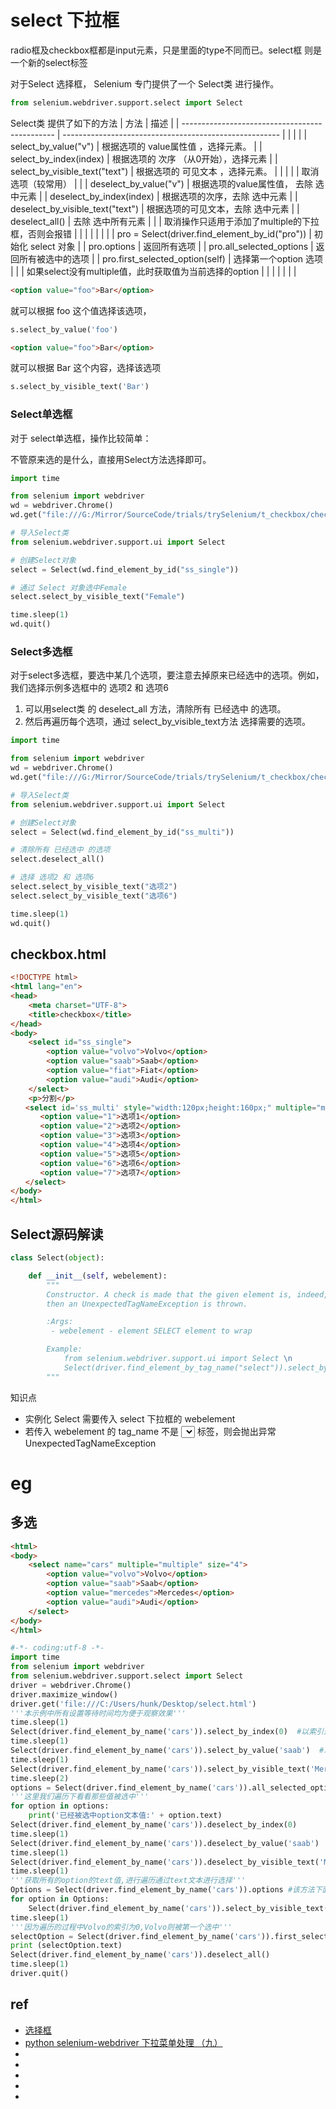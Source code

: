 # select 下拉框

radio框及checkbox框都是input元素，只是里面的type不同而已。select框 则是一个新的select标签

对于Select 选择框， Selenium 专门提供了一个 Select类 进行操作。
```py
from selenium.webdriver.support.select import Select
```
Select类 提供了如下的方法
| 方法                                           | 描述                                                   |
| ---------------------------------------------- | ------------------------------------------------------ |
|                                                |                                                        |
| select_by_value("v")                           | 根据选项的 value属性值 ，选择元素。                    |
| select_by_index(index)                         | 根据选项的 次序 （从0开始），选择元素                  |
| select_by_visible_text("text")                 | 根据选项的 可见文本 ，选择元素。                       |
|                                                |                                                        |
| 取消选项（较常用）                             |                                                        |
| deselect_by_value("v")                         | 根据选项的value属性值， 去除 选中元素                  |
| deselect_by_index(index)                       | 根据选项的次序，去除 选中元素                          |
| deselect_by_visible_text("text")               | 根据选项的可见文本，去除 选中元素                      |
| deselect_all()                                 | 去除 选中所有元素                                      |
|                                                | 取消操作只适用于添加了multiple的下拉框，否则会报错     |
|                                                |                                                        |
|                                                |                                                        |
| pro = Select(driver.find_element_by_id("pro")) | 初始化 select 对象                                     |
| pro.options                                    | 返回所有选项                                           |
| pro.all_selected_options                       | 返回所有被选中的选项                                   |
| pro.first_selected_option(self)                | 选择第一个option 选项                                  |
|                                                | 如果select没有multiple值，此时获取值为当前选择的option |
|                                                |                                                        |
|                                                |                                                        |


```html
<option value="foo">Bar</option>
```
就可以根据 foo 这个值选择该选项，
```py
s.select_by_value('foo')
```


```html
<option value="foo">Bar</option>
```
就可以根据 Bar 这个内容，选择该选项
```py
s.select_by_visible_text('Bar')
```






### Select单选框
对于 select单选框，操作比较简单：

不管原来选的是什么，直接用Select方法选择即可。

```py
import time

from selenium import webdriver
wd = webdriver.Chrome()
wd.get("file:///G:/Mirror/SourceCode/trials/trySelenium/t_checkbox/checkbox.html")

# 导入Select类
from selenium.webdriver.support.ui import Select

# 创建Select对象
select = Select(wd.find_element_by_id("ss_single"))

# 通过 Select 对象选中Female
select.select_by_visible_text("Female")

time.sleep(1)
wd.quit()
```





### Select多选框
对于select多选框，要选中某几个选项，要注意去掉原来已经选中的选项。例如，我们选择示例多选框中的 选项2 和 选项6
1. 可以用select类 的 deselect_all 方法，清除所有 已经选中 的选项。
2. 然后再遍历每个选项，通过 select_by_visible_text方法 选择需要的选项。



```py
import time

from selenium import webdriver
wd = webdriver.Chrome()
wd.get("file:///G:/Mirror/SourceCode/trials/trySelenium/t_checkbox/checkbox.html")

# 导入Select类
from selenium.webdriver.support.ui import Select

# 创建Select对象
select = Select(wd.find_element_by_id("ss_multi"))

# 清除所有 已经选中 的选项
select.deselect_all()

# 选择 选项2 和 选项6
select.select_by_visible_text("选项2")
select.select_by_visible_text("选项6")

time.sleep(1)
wd.quit()

```


## checkbox.html
```html
<!DOCTYPE html>
<html lang="en">
<head>
    <meta charset="UTF-8">
    <title>checkbox</title>
</head>
<body>
    <select id="ss_single">
        <option value="volvo">Volvo</option>
        <option value="saab">Saab</option>
        <option value="fiat">Fiat</option>
        <option value="audi">Audi</option>
    </select>
    <p>分割</p>
　　<select id='ss_multi' style="width:120px;height:160px;" multiple="multiple">
　　　　<option value="1">选项1</option>
　　　　<option value="2">选项2</option>
　　　　<option value="3">选项3</option>
　　　　<option value="4">选项4</option>
　　　　<option value="5">选项5</option>
　　　　<option value="6">选项6</option>
　　　　<option value="7">选项7</option>
　　</select>
</body>
</html>
```




## Select源码解读
```py
class Select(object):

    def __init__(self, webelement):
        """
        Constructor. A check is made that the given element is, indeed, a SELECT tag. If it is not,
        then an UnexpectedTagNameException is thrown.

        :Args:
         - webelement - element SELECT element to wrap

        Example:
            from selenium.webdriver.support.ui import Select \n
            Select(driver.find_element_by_tag_name("select")).select_by_index(2)
        """
```
知识点
* 实例化 Select 需要传入 select 下拉框的 webelement 
* 若传入 webelement 的 tag_name 不是 <select>..</select> 标签，则会抛出异常 UnexpectedTagNameException













# eg

## 多选

```html
<html>
<body>
    <select name="cars" multiple="multiple" size="4">
        <option value="volvo">Volvo</option>
        <option value="saab">Saab</option>
        <option value="mercedes">Mercedes</option>
        <option value="audi">Audi</option>
    </select>
</body>
</html>
```


```py
#-*- coding:utf-8 -*-
import time
from selenium import webdriver
from selenium.webdriver.support.select import Select
driver = webdriver.Chrome()
driver.maximize_window()
driver.get('file:///C:/Users/hunk/Desktop/select.html')
'''本示例中所有设置等待时间均为便于观察效果'''
time.sleep(1)
Select(driver.find_element_by_name('cars')).select_by_index(0)  #以索引选择
time.sleep(1) 
Select(driver.find_element_by_name('cars')).select_by_value('saab')  #以value属性值选择
time.sleep(1) 
Select(driver.find_element_by_name('cars')).select_by_visible_text('Mercedes') #以text 文本进行选择
time.sleep(2)
options = Select(driver.find_element_by_name('cars')).all_selected_options  #获取所有选择的option
'''这里我们遍历下看看那些值被选中'''
for option in options:
    print('已经被选中option文本值:' + option.text)
Select(driver.find_element_by_name('cars')).deselect_by_index(0)
time.sleep(1)
Select(driver.find_element_by_name('cars')).deselect_by_value('saab')  #以value属性值取消选择
time.sleep(1) 
Select(driver.find_element_by_name('cars')).deselect_by_visible_text('Mercedes') #以text 文本进行取消选择
time.sleep(1)
'''获取所有的option的text值,进行遍历通过text文本进行选择'''
Options = Select(driver.find_element_by_name('cars')).options #该方法下面会详细介绍，此处为了获取所有的options选项
for option in Options:
    Select(driver.find_element_by_name('cars')).select_by_visible_text(option.text)  #循环选择
time.sleep(1)
'''因为遍历的过程中Volvo的索引为0,Volvo则被第一个选中'''
selectOption = Select(driver.find_element_by_name('cars')).first_selected_option
print (selectOption.text)
Select(driver.find_element_by_name('cars')).deselect_all()
time.sleep(1)
driver.quit()
```












## ref

* [选择框](http://www.byhy.net/tut/auto/selenium/skills_1/)
* [python selenium-webdriver 下拉菜单处理 （九）](https://www.cnblogs.com/mengyu/p/7051260.html)
* []()
* []()
* []()
* []()
* []()




